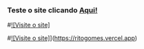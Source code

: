 ### Teste o site clicando <a href="https://ritogomes.vercel.app" target="_blank">Aqui!</a>

#[![Visite o site]](https://ritogomes.vercel.app)

#[![Visite o site]](https://img.shields.io/badge/Visite%20o%20site-000?style=for-the-badge&logo=vercel&logoColor=white)](https://ritogomes.vercel.app)
